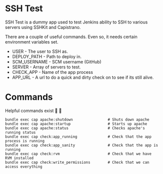 SSH Test
========

SSH Test is a dummy app used to test Jenkins ability to SSH to various servers using SSHKit and Capistrano.

There are a couple of useful commands. Even so, it needs certain environment variables set.

* USER 			- The user to SSH as.
* DEPLOY_PATH 	- Path to deploy in.
* SCM_USERNAME 	- SCM username (GitHub)
* SERVER 		- Array of servers to test.
* CHECK_APP 	- Name of the app process
* APP_URL 		- A url to do a quick and dirty check on to see if its still alive.

# Commands
Helpful commands exist :monkey: :wrench: 
```
bundle exec cap apache:shutdown                # Shuts down apache
bundle exec cap apache:startup                 # Starts up apache
bundle exec cap apache:status                  # Checks apache's running status
bundle exec cap check:app_running              # Check that the app process is running
bundle exec cap check:app_sanity               # Check that the app is running
bundle exec cap check:rvm                      # Check that we have RVM installed
bundle exec cap check:write_permissions        # Check that we can access everything
```
